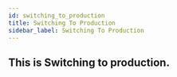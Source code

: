 ```yaml
---
id: switching_to_production
title: Switching To Production
sidebar_label: Switching To Production
---
```


## This is Switching to production. 